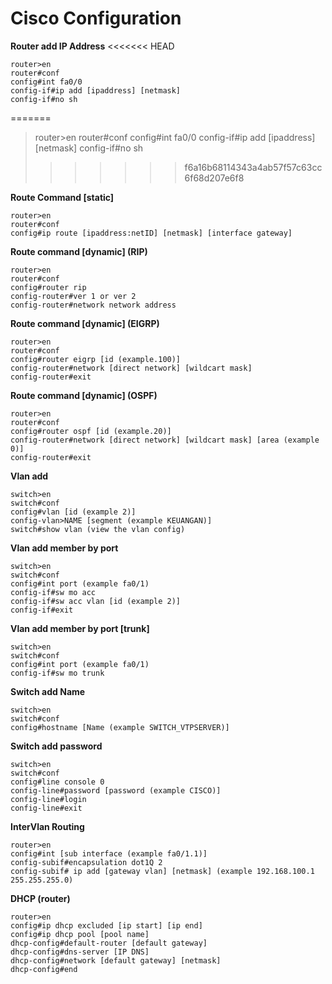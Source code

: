 # Cisco Configuration

**Router add IP Address**
<<<<<<< HEAD
    
    router>en
    router#conf
    config#int fa0/0
    config-if#ip add [ipaddress] [netmask]
    config-if#no sh
=======
> router>en
> router#conf
> config#int fa0/0
> config-if#ip add [ipaddress] [netmask]
> config-if#no sh
>>>>>>> f6a16b68114343a4ab57f57c63cc6f68d207e6f8


**Route Command [static]**
    
    router>en
    router#conf
    config#ip route [ipaddress:netID] [netmask] [interface gateway]


**Route command [dynamic] (RIP)**

    router>en
    router#conf
    config#router rip
    config-router#ver 1 or ver 2
    config-router#network network address


**Route command [dynamic] (EIGRP)**

    router>en
    router#conf
    config#router eigrp [id (example.100)]
    config-router#network [direct network] [wildcart mask]
    config-router#exit


**Route command [dynamic] (OSPF)**

    router>en
    router#conf
    config#router ospf [id (example.20)]
    config-router#network [direct network] [wildcart mask] [area (example 0)]
    config-router#exit


**Vlan add**

    switch>en
    switch#conf
    config#vlan [id (example 2)]
    config-vlan>NAME [segment (example KEUANGAN)]
    switch#show vlan (view the vlan config)


**Vlan add member by port**

    switch>en
    switch#conf
    config#int port (example fa0/1)
    config-if#sw mo acc
    config-if#sw acc vlan [id (example 2)]
    config-if#exit


**Vlan add member by port [trunk]**
    
    switch>en
    switch#conf
    config#int port (example fa0/1)
    config-if#sw mo trunk


**Switch add Name**
    
    switch>en
    switch#conf
    config#hostname [Name (example SWITCH_VTPSERVER)]

 

**Switch add password**

    switch>en
    switch#conf
    config#line console 0
    config-line#password [password (example CISCO)]
    config-line#login
    config-line#exit


**InterVlan Routing**

    router>en
    config#int [sub interface (example fa0/1.1)]
    config-subif#encapsulation dot1Q 2
    config-subif# ip add [gateway vlan] [netmask] (example 192.168.100.1 255.255.255.0)


**DHCP (router)**

    router>en
    config#ip dhcp excluded [ip start] [ip end]
    config#ip dhcp pool [pool name]
    dhcp-config#default-router [default gateway]
    dhcp-config#dns-server [IP DNS]
    dhcp-config#network [default gateway] [netmask]
    dhcp-config#end

